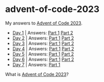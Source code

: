 # advent-of-code-2023

My answers to [Advent of Code 2023](https://adventofcode.com/2023).

- [Day 1](https://adventofcode.com/2023/day/1) | Answers: [Part 1](https://github.com/Underdoge/advent-of-code-2023/blob/main/day1/part1.py) [Part 2](https://github.com/Underdoge/advent-of-code-2023/blob/main/day1/part2.py)
- [Day 2](https://adventofcode.com/2023/day/2) | Answers: [Part 1](https://github.com/Underdoge/advent-of-code-2023/blob/main/day2/part1.py) [Part 2](https://github.com/Underdoge/advent-of-code-2023/blob/main/day2/part2.py)
- [Day 3](https://adventofcode.com/2023/day/3) | Answers: [Part 1](https://github.com/Underdoge/advent-of-code-2023/blob/main/day3/part1.py) [Part 2](https://github.com/Underdoge/advent-of-code-2023/blob/main/day3/part2.py)
- [Day 4](https://adventofcode.com/2023/day/4) | Answers: [Part 1](https://github.com/Underdoge/advent-of-code-2023/blob/main/day4/part1.py) [Part 2](https://github.com/Underdoge/advent-of-code-2023/blob/main/day4/part2.ipynb)
- [Day 5](https://adventofcode.com/2023/day/5) | Answers: [Part 1](https://github.com/Underdoge/advent-of-code-2023/blob/main/day5/part1.py) [Part 2](https://github.com/Underdoge/advent-of-code-2023/blob/main/day5/part2.py)
- [Day 6](https://adventofcode.com/2023/day/6) | Answers: [Part 1](https://github.com/Underdoge/advent-of-code-2023/blob/main/day6/part1.py) [Part 2](https://github.com/Underdoge/advent-of-code-2023/blob/main/day6/part2.py)
- [Day 7](https://adventofcode.com/2023/day/7) | Answers: [Part 1](https://github.com/Underdoge/advent-of-code-2023/blob/main/day7/part1.py)

What is [Advent of Code 2023](https://adventofcode.com/2023/about)?
